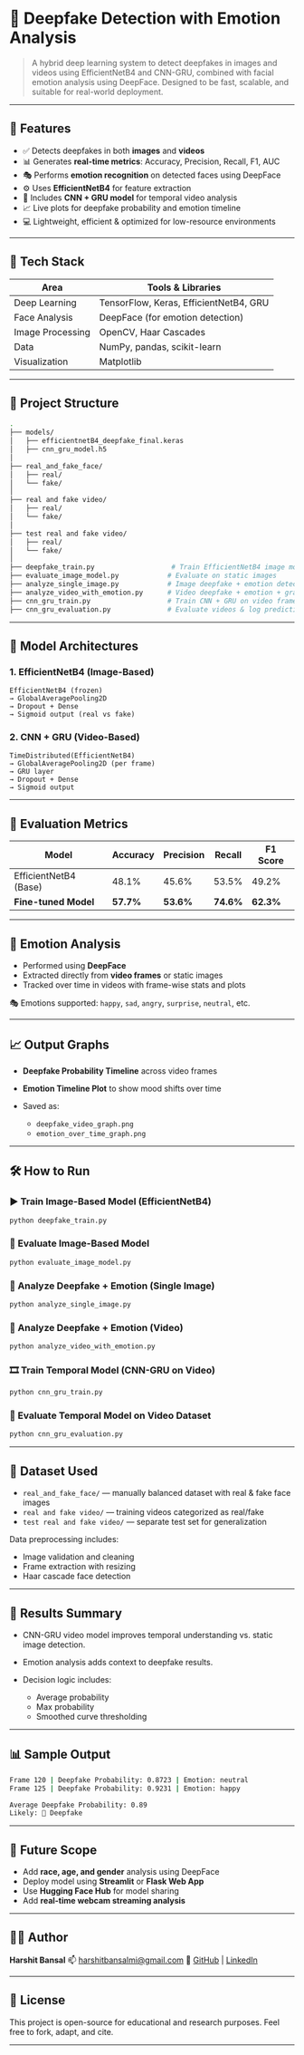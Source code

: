 # 🧠 Deepfake Detection with Emotion Analysis

> A hybrid deep learning system to detect deepfakes in images and videos using EfficientNetB4 and CNN-GRU, combined with facial emotion analysis using DeepFace. Designed to be fast, scalable, and suitable for real-world deployment.

---

## 🚀 Features

* ✅ Detects deepfakes in both **images** and **videos**
* 📊 Generates **real-time metrics**: Accuracy, Precision, Recall, F1, AUC
* 🎭 Performs **emotion recognition** on detected faces using DeepFace
* ⚙️ Uses **EfficientNetB4** for feature extraction
* 🧠 Includes **CNN + GRU model** for temporal video analysis
* 📈 Live plots for deepfake probability and emotion timeline
* 💻 Lightweight, efficient & optimized for low-resource environments

---

## 🧰 Tech Stack

| Area             | Tools & Libraries                      |
| ---------------- | -------------------------------------- |
| Deep Learning    | TensorFlow, Keras, EfficientNetB4, GRU |
| Face Analysis    | DeepFace (for emotion detection)       |
| Image Processing | OpenCV, Haar Cascades                  |
| Data             | NumPy, pandas, scikit-learn            |
| Visualization    | Matplotlib                             |

---

## 📁 Project Structure

```bash
.
├── models/
│   ├── efficientnetB4_deepfake_final.keras
│   ├── cnn_gru_model.h5
│
├── real_and_fake_face/
│   ├── real/
│   └── fake/
│
├── real and fake video/
│   ├── real/
│   └── fake/
│
├── test real and fake video/
│   ├── real/
│   └── fake/
│
├── deepfake_train.py                   # Train EfficientNetB4 image model
├── evaluate_image_model.py            # Evaluate on static images
├── analyze_single_image.py            # Image deepfake + emotion detection
├── analyze_video_with_emotion.py      # Video deepfake + emotion + graph
├── cnn_gru_train.py                   # Train CNN + GRU on video frames
├── cnn_gru_evaluation.py              # Evaluate videos & log predictions
```

---

## 🧠 Model Architectures

### 1. **EfficientNetB4 (Image-Based)**

```text
EfficientNetB4 (frozen)
→ GlobalAveragePooling2D
→ Dropout + Dense
→ Sigmoid output (real vs fake)
```

### 2. **CNN + GRU (Video-Based)**

```text
TimeDistributed(EfficientNetB4)
→ GlobalAveragePooling2D (per frame)
→ GRU layer
→ Dropout + Dense
→ Sigmoid output
```

---

## 🧪 Evaluation Metrics

| Model                 | Accuracy  | Precision | Recall    | F1 Score  |
| --------------------- | --------- | --------- | --------- | --------- |
| EfficientNetB4 (Base) | 48.1%     | 45.6%     | 53.5%     | 49.2%     |
| **Fine-tuned Model**  | **57.7%** | **53.6%** | **74.6%** | **62.3%** |


---

## 🎯 Emotion Analysis

* Performed using **DeepFace**
* Extracted directly from **video frames** or static images
* Tracked over time in videos with frame-wise stats and plots

🎭 Emotions supported: `happy`, `sad`, `angry`, `surprise`, `neutral`, etc.

---

## 📈 Output Graphs

* **Deepfake Probability Timeline** across video frames
* **Emotion Timeline Plot** to show mood shifts over time
* Saved as:

  * `deepfake_video_graph.png`
  * `emotion_over_time_graph.png`

---

## 🛠️ How to Run

### ▶️ Train Image-Based Model (EfficientNetB4)

```bash
python deepfake_train.py
```

### 🧪 Evaluate Image-Based Model

```bash
python evaluate_image_model.py
```

### 📸 Analyze Deepfake + Emotion (Single Image)

```bash
python analyze_single_image.py
```

### 🎥 Analyze Deepfake + Emotion (Video)

```bash
python analyze_video_with_emotion.py
```

### 🎞️ Train Temporal Model (CNN-GRU on Video)

```bash
python cnn_gru_train.py
```

### 🧪 Evaluate Temporal Model on Video Dataset

```bash
python cnn_gru_evaluation.py
```

---

## 📂 Dataset Used

* `real_and_fake_face/` — manually balanced dataset with real & fake face images
* `real and fake video/` — training videos categorized as real/fake
* `test real and fake video/` — separate test set for generalization

Data preprocessing includes:

* Image validation and cleaning
* Frame extraction with resizing
* Haar cascade face detection

---

## 📌 Results Summary

* CNN-GRU video model improves temporal understanding vs. static image detection.
* Emotion analysis adds context to deepfake results.
* Decision logic includes:

  * Average probability
  * Max probability
  * Smoothed curve thresholding

---

## 📊 Sample Output

```bash
Frame 120 | Deepfake Probability: 0.8723 | Emotion: neutral  
Frame 125 | Deepfake Probability: 0.9231 | Emotion: happy  

Average Deepfake Probability: 0.89  
Likely: 🚨 Deepfake  
```

---

## 📌 Future Scope

* Add **race, age, and gender** analysis using DeepFace
* Deploy model using **Streamlit** or **Flask Web App**
* Use **Hugging Face Hub** for model sharing
* Add **real-time webcam streaming analysis**

---

## 👨‍💻 Author

**Harshit Bansal**
📫 [harshitbansalmi@gmail.com](mailto:harshitbansalmi@gmail.com)
🔗 [GitHub](https://github.com/HarsDev01) | [LinkedIn](https://linkedin.com/in/harshit-bansal-928916369)

---

## 📜 License

This project is open-source for educational and research purposes.
Feel free to fork, adapt, and cite.

---

